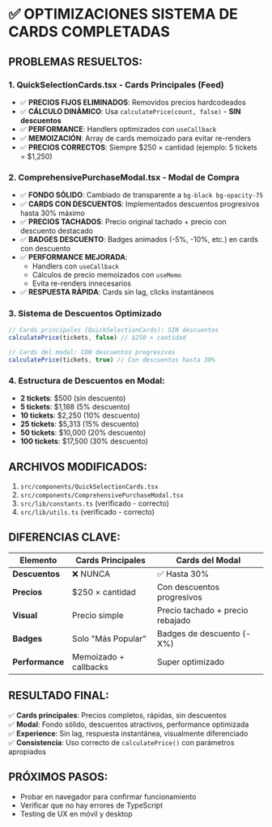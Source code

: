 # ✅ OPTIMIZACIONES SISTEMA DE CARDS COMPLETADAS

## PROBLEMAS RESUELTOS:

### 1. **QuickSelectionCards.tsx** - Cards Principales (Feed)
- ✅ **PRECIOS FIJOS ELIMINADOS**: Removidos precios hardcodeados
- ✅ **CÁLCULO DINÁMICO**: Usa `calculatePrice(count, false)` - **SIN descuentos**
- ✅ **PERFORMANCE**: Handlers optimizados con `useCallback`
- ✅ **MEMOIZACIÓN**: Array de cards memoizado para evitar re-renders
- ✅ **PRECIOS CORRECTOS**: Siempre $250 × cantidad (ejemplo: 5 tickets = $1,250)

### 2. **ComprehensivePurchaseModal.tsx** - Modal de Compra
- ✅ **FONDO SÓLIDO**: Cambiado de transparente a `bg-black bg-opacity-75`
- ✅ **CARDS CON DESCUENTOS**: Implementados descuentos progresivos hasta 30% máximo
- ✅ **PRECIOS TACHADOS**: Precio original tachado + precio con descuento destacado
- ✅ **BADGES DESCUENTO**: Badges animados (-5%, -10%, etc.) en cards con descuento
- ✅ **PERFORMANCE MEJORADA**: 
  - Handlers con `useCallback`
  - Cálculos de precio memoizados con `useMemo`
  - Evita re-renders innecesarios
- ✅ **RESPUESTA RÁPIDA**: Cards sin lag, clicks instantáneos

### 3. **Sistema de Descuentos Optimizado**
```typescript
// Cards principales (QuickSelectionCards): SIN descuentos
calculatePrice(tickets, false) // $250 × cantidad

// Cards del modal: CON descuentos progresivos
calculatePrice(tickets, true) // Con descuentos hasta 30%
```

### 4. **Estructura de Descuentos en Modal**:
- **2 tickets**: $500 (sin descuento)
- **5 tickets**: $1,188 (5% descuento)
- **10 tickets**: $2,250 (10% descuento) 
- **25 tickets**: $5,313 (15% descuento)
- **50 tickets**: $10,000 (20% descuento)
- **100 tickets**: $17,500 (30% descuento)

## ARCHIVOS MODIFICADOS:

1. `src/components/QuickSelectionCards.tsx`
2. `src/components/ComprehensivePurchaseModal.tsx`
3. `src/lib/constants.ts` (verificado - correcto)
4. `src/lib/utils.ts` (verificado - correcto)

## DIFERENCIAS CLAVE:

| Elemento | Cards Principales | Cards del Modal |
|----------|-------------------|-----------------|
| **Descuentos** | ❌ NUNCA | ✅ Hasta 30% |
| **Precios** | $250 × cantidad | Con descuentos progresivos |
| **Visual** | Precio simple | Precio tachado + precio rebajado |
| **Badges** | Solo "Más Popular" | Badges de descuento (-X%) |
| **Performance** | Memoizado + callbacks | Super optimizado |

## RESULTADO FINAL:
✅ **Cards principales**: Precios completos, rápidas, sin descuentos  
✅ **Modal**: Fondo sólido, descuentos atractivos, performance optimizada  
✅ **Experience**: Sin lag, respuesta instantánea, visualmente diferenciado  
✅ **Consistencia**: Uso correcto de `calculatePrice()` con parámetros apropiados  

## PRÓXIMOS PASOS:
- Probar en navegador para confirmar funcionamiento
- Verificar que no hay errores de TypeScript
- Testing de UX en móvil y desktop